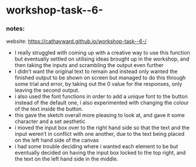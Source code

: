 # workshop-task--6-

### notes:

website: https://cathayward.github.io/workshop-task--6-/

- I really struggled with coming up with a creative way to use this function but eventually settled on utilising ideas brought up in the workshop, and then taking the inputs and scrambling the output even further
- I didn’t want the original text to remain and instead only wanted the finished output to be shown on screen but managed to do this through some trial and error, by taking out the 0 value for the responses, only leaving the second output.
- i also used the font functions in order to add a unique font to the button instead of the default one, i also experimented with changing the colour of the text inside the button.
- this gave the sketch overall more pleasing to look at, and gave it some character and a set aesthetic
- i moved the input box over to the right hand side so that the text and the input weren’t in conflict with one another, due to the text being placed on the left hand side of the canvas
- i had some trouble deciding where i wanted each element to be but eventually decided on having the input box locked to the top right, and the text on the left hand side in the middle.
